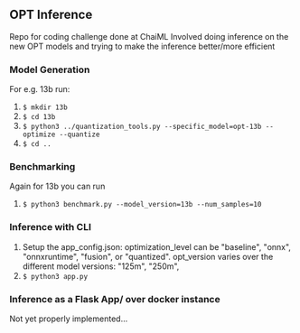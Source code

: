 ## OPT Inference
Repo for coding challenge done at ChaiML
Involved doing inference on the new OPT models and trying to make the inference better/more efficient

### Model Generation
For e.g. 13b run:
1. `$ mkdir 13b`
2. `$ cd 13b`
3. `$ python3 ../quantization_tools.py --specific_model=opt-13b --optimize --quantize`
4. `$ cd ..`

### Benchmarking
Again for 13b you can run
1. `$ python3 benchmark.py --model_version=13b --num_samples=10`

### Inference with CLI
1. Setup the app_config.json: optimization_level can be "baseline", "onnx", "onnxruntime", "fusion", or "quantized". opt_version varies over the different model versions: "125m", "250m", 
1. `$ python3 app.py`

### Inference as a Flask App/ over docker instance
Not yet properly implemented...